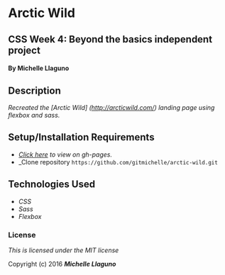 # Arctic Wild

## CSS Week 4: Beyond the basics independent project

#### By **Michelle Llaguno**

## Description

_Recreated the [Arctic Wild] (http://arcticwild.com/) landing page using flexbox and sass._

## Setup/Installation Requirements

* _[Click here](https://gitmichelle.github.io/arctic-wild/) to view on gh-pages._
* _Clone repository `https://github.com/gitmichelle/arctic-wild.git`


## Technologies Used

* _CSS_
* _Sass_
* _Flexbox_

### License

*This is licensed under the MIT license*

Copyright (c) 2016 **_Michelle Llaguno_**
